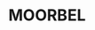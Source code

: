 ---
lastmod: '2025-04-06T06:05:20+00:00'
latitude: -33.539564
layout: suburb
longitude: 148.633991
postcode: '2804'
state: NSW
title: MOORBEL
url: /nsw/moorbel/
---